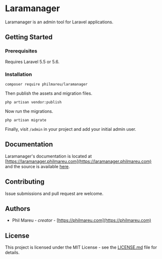 # Laramanager

Laramanager is an admin tool for Laravel applications.

## Getting Started

### Prerequisites

Requires Laravel 5.5 or 5.6.

### Installation

```console
composer require philmareu/laramanager
```

Then publish the assets and migration files.

```console
php artisan vendor:publish
```

Now run the migrations.

```console
php artisan migrate
```

Finally, visit `/admin` in your project and add your initial admin user.

## Documentation

Laramanager's documentation is located at [https://laramanager.philmareu.com](https://laramanager.philmareu.com) and the source is available [here](https://github.com/philmareu/laramanager-blog).

## Contributing

Issue submissions and pull request are welcome.

## Authors

* Phil Mareu - *creator* - [https://philmareu.com](https://philmareu.com)

## License

This project is licensed under the MIT License - see the [LICENSE.md](license.md) file for details.



